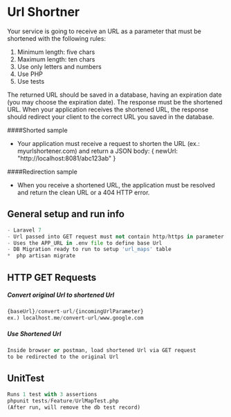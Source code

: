 # Url Shortner

Your service is going to receive an URL as a parameter that must be shortened with the
following rules:
1. Minimum length: five chars
2. Maximum length: ten chars
3. Use only letters and numbers
4. Use PHP
5. Use tests


The returned URL should be saved in a database, having an expiration date (you may
choose the expiration date). The response must be the shortened URL.
When your application receives the shortened URL, the response should redirect your
client to the correct URL you saved in the database.

####Shorted sample
- Your application must receive a request to shorten the URL (ex.:
myurlshortener.com) and return a JSON body:
{ newUrl: "http://localhost:8081/abc123ab" }

####Redirection sample
- When you receive a shortened URL, the application must be resolved and return
the clean URL or a 404 HTTP error.


## General setup and run info
```python
- Laravel 7
- Url passed into GET request must not contain http/https in parameter
- Uses the APP_URL in .env file to define base Url
- DB Migration ready to run to setup 'url_maps' table
*  php artisan migrate
```


## HTTP GET Requests
##### Convert original Url to shortened Url

```python
{baseUrl}/convert-url/{incomingUrlParameter}
ex.) localhost.me/convert-url/www.google.com
```


##### Use Shortened Url
```python
Inside browser or postman, load shortened Url via GET request
to be redirected to the original Url
```

## UnitTest
```python
Runs 1 test with 3 assertions
phpunit tests/Feature/UrlMapTest.php
(After run, will remove the db test record)
```
